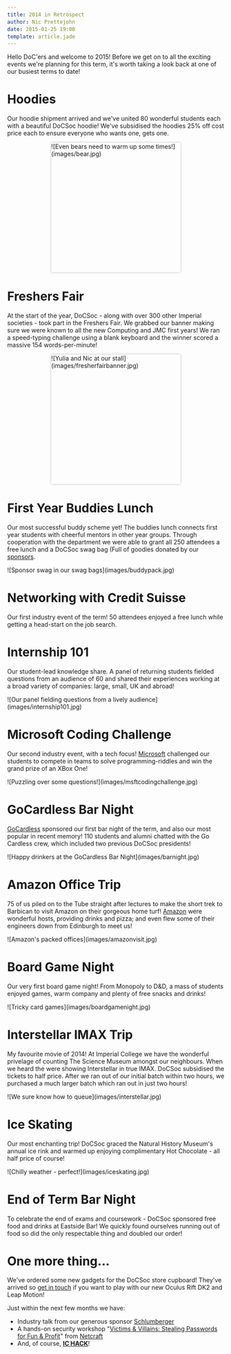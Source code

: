 ```yaml
---
title: 2014 in Retrospect
author: Nic Prettejohn
date: 2015-01-25 19:00
template: article.jade
---
```


Hello DoC'ers and welcome to 2015! Before we get on to all the exciting events we're planning for this term, it's worth taking a look back at one of our busiest terms to date!

Hoodies
=======
Our hoodie shipment arrived and we've united 80 wonderful students each with a beautiful DoCSoc hoodie! We've subsidised the hoodies 25% off cost price each to ensure everyone who wants one, gets one.

<div style="margin-left: auto; margin-right: auto; box-shadow: 0px 0px 5px rgba(0, 0, 0, 0.26); width: 300px; height: 300px; overflow: hidden;">
![Even bears need to warm up some times!](images/bear.jpg)
</div>

Freshers Fair
=============
At the start of the year, DoCSoc - along with over 300 other Imperial societies - took part in the Freshers Fair. We grabbed our banner  making sure we were known to all the new Computing and JMC first years! We ran a speed-typing challenge using a blank keyboard and the winner scored a massive 154 words-per-minute!

<div style="margin-left: auto; margin-right: auto; box-shadow: 0px 0px 5px rgba(0, 0, 0, 0.26); width: 300px; height: 300px; overflow: hidden;">
![Yulia and Nic at our stall](images/fresherfairbanner.jpg)
</div>

First Year Buddies Lunch
========================
Our most successful buddy scheme yet! The buddies lunch connects first year students with cheerful mentors in other year groups. Through cooperation with the department we were able to grant all 250 attendees a free lunch and a DoCSoc swag bag (Full of goodies donated by our [sponsors](/sponsors).

<div class="u-img-blogpost-shadow u-img-blogpost-width u-img-blogpost-height u-img-blogpost-h-center">
![Sponsor swag in our swag bags](images/buddypack.jpg)
</div>

Networking with Credit Suisse
=============================
Our first industry event of the term! 50 attendees enjoyed a free lunch while getting a head-start on the job search.

Internship 101
==============
Our student-lead knowledge share. A panel of returning students fielded questions from an audience of 60 and shared their experiences working at a broad variety of companies: large, small, UK and abroad!

<div class="u-img-blogpost-shadow u-img-blogpost-height ">
![Our panel fielding questions from a lively audience](images/internship101.jpg)
</div>

Microsoft Coding Challenge
==========================
Our second industry event, with a tech focus! [Microsoft](http://www.microsoft.com/) challenged our students to compete in teams to solve programming-riddles and win the grand prize of an XBox One!

<div class="u-img-blogpost-shadow u-img-blogpost-height">
![Puzzling over some questions!](images/msftcodingchallenge.jpg)
</div>

GoCardless Bar Night
=====================
[GoCardless](https://gocardless.com/) sponsored our first bar night of the term, and also our most popular in recent memory! 110 students and alumni chatted with the Go Cardless crew, which included two previous DoCSoc presidents!

<div class="u-img-blogpost-shadow u-img-blogpost-height">
![Happy drinkers at the GoCardless Bar Night](images/barnight.jpg)
</div>

Amazon Office Trip
==================
75 of us piled on to the Tube straight after lectures to make the short trek to Barbican to visit Amazon on their gorgeous home turf! [Amazon](http://amazon.com) were wonderful hosts, providing drinks and pizza; and even flew some of their engineers down from Edinburgh to meet us!

<div class="u-img-blogpost-shadow u-img-blogpost-height">
![Amazon's packed offices](images/amazonvisit.jpg)
</div>

Board Game Night
================
Our very first board game night! From Monopoly to D&D, a mass of students enjoyed games, warm company and plenty of free snacks and drinks!

<div class="u-img-blogpost-shadow u-img-blogpost-height">
![Tricky card games](images/boardgamenight.jpg)
</div>

Interstellar IMAX Trip
========================
My favourite movie of 2014! At Imperial College we have the wonderful privelage of counting The Science Museum amongst our neighbours. When we heard the were showing Interstellar in true IMAX. DoCSoc subsidised the tickets to half price. After we ran out of our initial batch within two hours, we purchased a much larger batch which ran out in just two hours! 

<div class="u-img-blogpost-shadow u-img-blogpost-height">
![We sure know how to queue](images/interstellar.jpg)
</div>

Ice Skating
===========
Our most enchanting trip! DoCSoc graced the Natural History Museum's annual ice rink and warmed up enjoying complimentary Hot Chocolate - all half price of course!

<div class="u-img-blogpost-shadow u-img-blogpost-height">
![Chilly weather - perfect!](images/iceskating.jpg)
</div>

End of Term Bar Night
=====================
To celebrate the end of exams and coursework - DoCSoc sponsored free food and drinks at Eastside Bar! We quickly found ourselves running out of food so did the only respectable thing and doubled our order!

One more thing...
==================
We've ordered some new gadgets for the DoCSoc store cupboard! They've arrived so [get in touch](mailto:docsoc@imperial.ac.uk) if you want to play with our new Oculus Rift DK2 and Leap Motion!

Just within the next few months we have:

* Industry talk from our generous sponsor [Schlumberger](http://www.slb.com)
* A hands-on security workshop "[Victims & Villains: Stealing Passwords for Fun & Profit](http://docsoc.co.uk/vnv/)" from [Netcraft](http://netcraft.com)
* And, of course, [**IC HACK**](http://ichack.org)!
